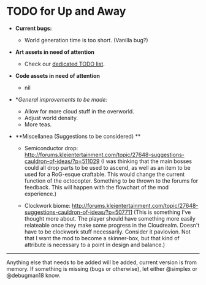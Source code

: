 # TODO for Up and Away

+ **Current bugs:**

	+ World generation time is too short. (Vanilla bug?)

+ **Art assets in need of attention**

	+ Check our [dedicated TODO list](TODO_ART.md).

+ **Code assets in need of attention**

	+ nil

+ **General improvements to be made:*

	+ Allow for more cloud stuff in the overworld.
	+ Adjust world density.
	+ More teas.

+ **Miscellanea (Suggestions to be considered) **

	+ Semiconductor drop: http://forums.kleientertainment.com/topic/27648-suggestions-cauldron-of-ideas/?p=511029 (I was thinking that the main bosses could all drop parts to be used to ascend, as well as an item to be used for a RoG-esque craftable. This would change the current function of the octocopter. Something to be thrown to the forums for feedback. This will happen with the flowchart of the mod experience.)

	+ Clockwork biome: http://forums.kleientertainment.com/topic/27648-suggestions-cauldron-of-ideas/?p=507711 (This is something I've thought more about. The player should have something more easily relateable once they make some progress in the Cloudrealm. Doesn't have to be clockwork stuff necessarily. Consider it pavlovion. Not that I want the mod to become a skinner-box, but that kind of attribute is necessary to a point in design and balance.)

******

Anything else that needs to be added will be added, current version is from memory. 
If something is missing (bugs or otherwise), let either @simplex or @debugman18 know.

<!--
vim: ft=markdown nofoldenable
-->
